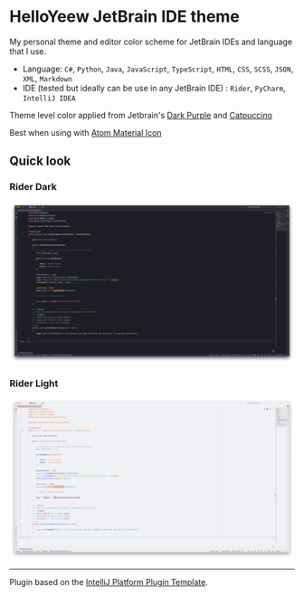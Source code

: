 # HelloYeew JetBrain IDE theme

<!-- Plugin description -->

My personal theme and editor color scheme for JetBrain IDEs and language that I use.

- Language: `C#`, `Python`, `Java`, `JavaScript`, `TypeScript`, `HTML`, `CSS`, `SCSS`, `JSON`, `XML`, `Markdown`
- IDE (tested but ideally can be use in any JetBrain IDE) : `Rider`, `PyCharm`, `IntelliJ IDEA`

Theme level color applied from Jetbrain's [Dark Purple](https://github.com/OlyaB/DarkPurpleTheme) and [Catpuccino](https://github.com/catppuccin/jetbrains)

Best when using with [Atom Material Icon](https://plugins.jetbrains.com/plugin/10044-atom-material-icons)

<!-- Plugin description end -->

## Quick look

### Rider Dark

![Rider Dark](/showcase/rider-dark.png)

### Rider Light

![Rider Light](/showcase/rider-light.png)

---
Plugin based on the [IntelliJ Platform Plugin Template][template].

[template]: https://github.com/JetBrains/intellij-platform-plugin-template
[docs:plugin-description]: https://plugins.jetbrains.com/docs/intellij/plugin-user-experience.html#plugin-description-and-presentation